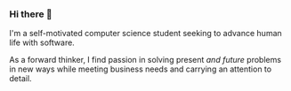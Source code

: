 ### Hi there 👋

I'm a self-motivated computer science student seeking to advance human life with software.

As a forward thinker, I find passion in solving present *and future* problems in new ways while meeting business needs and carrying an attention to detail. 
